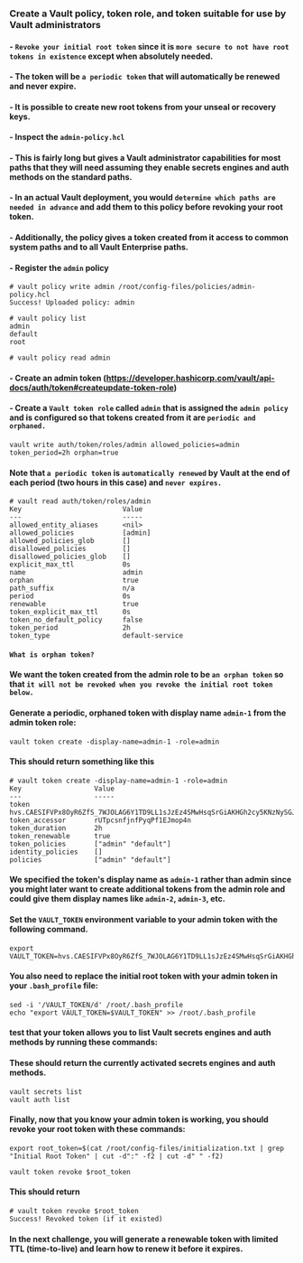 ### Create a Vault policy, token role, and token suitable for use by Vault administrators

#### - `Revoke your initial root token` since it is `more secure to not have root tokens in existence` except when absolutely needed.

#### - The token will be `a periodic token` that will automatically be renewed and never expire.

#### - It is possible to create new root tokens from your unseal or recovery keys.

#### - Inspect the `admin-policy.hcl`

#### - This is fairly long but gives a Vault administrator capabilities for most paths that they will need assuming they enable secrets engines and auth methods on the standard paths.

#### - In an actual Vault deployment, you would `determine which paths are needed in advance` and add them to this policy before revoking your root token.

#### - Additionally, the policy gives a token created from it access to common system paths and to all Vault Enterprise paths.

#### - Register the `admin` policy
```
# vault policy write admin /root/config-files/policies/admin-policy.hcl
Success! Uploaded policy: admin

# vault policy list
admin
default
root

# vault policy read admin
```

#### - Create an admin token (https://developer.hashicorp.com/vault/api-docs/auth/token#createupdate-token-role)
#### - Create a `Vault token role` called `admin` that is assigned the `admin policy` and is configured so that tokens created from it are `periodic and orphaned.`
```
vault write auth/token/roles/admin allowed_policies=admin token_period=2h orphan=true
```

#### Note that `a periodic token` is `automatically renewed` by Vault at the end of each period (two hours in this case) and `never expires.`

```
# vault read auth/token/roles/admin
Key                         Value
---                         -----
allowed_entity_aliases      <nil>
allowed_policies            [admin]
allowed_policies_glob       []
disallowed_policies         []
disallowed_policies_glob    []
explicit_max_ttl            0s
name                        admin
orphan                      true
path_suffix                 n/a
period                      0s
renewable                   true
token_explicit_max_ttl      0s
token_no_default_policy     false
token_period                2h
token_type                  default-service
```
#### `What is orphan token?`

#### We want the token created from the admin role to be `an orphan token` so that `it will not be revoked when you revoke the initial root token below.`

#### Generate a periodic, orphaned token with display name `admin-1` from the admin token role:
```
vault token create -display-name=admin-1 -role=admin
```
#### This should return something like this
```
# vault token create -display-name=admin-1 -role=admin
Key                  Value
---                  -----
token                hvs.CAESIFVPx8OyR6ZfS_7WJOLAG6Y1TD9LL1sJzEz4SMwHsqSrGiAKHGh2cy5KNzNySGJIcXVLTXZXa1oxelA3MjRDd24QIQ
token_accessor       rUTpcsnfjnfPyqPf1EJmop4n
token_duration       2h
token_renewable      true
token_policies       ["admin" "default"]
identity_policies    []
policies             ["admin" "default"]
```

#### We specified the token's display name as `admin-1` rather than admin since you might later want to create additional tokens from the admin role and could give them display names like `admin-2`, `admin-3`, etc.

#### Set the `VAULT_TOKEN` environment variable to your admin token with the following command.
```
export VAULT_TOKEN=hvs.CAESIFVPx8OyR6ZfS_7WJOLAG6Y1TD9LL1sJzEz4SMwHsqSrGiAKHGh2cy5KNzNySGJIcXVLTXZXa1oxelA3MjRDd24QIQ
```
#### You also need to replace the initial root token with your admin token in your `.bash_profile` file:
```
sed -i '/VAULT_TOKEN/d' /root/.bash_profile
echo "export VAULT_TOKEN=$VAULT_TOKEN" >> /root/.bash_profile
```

#### test that your token allows you to list Vault secrets engines and auth methods by running these commands:
#### These should return the currently activated secrets engines and auth methods.
```
vault secrets list
vault auth list
```

#### Finally, now that you know your admin token is working, you should revoke your root token with these commands:
```
export root_token=$(cat /root/config-files/initialization.txt | grep "Initial Root Token" | cut -d":" -f2 | cut -d" " -f2)

vault token revoke $root_token
```
#### This should return
```
# vault token revoke $root_token
Success! Revoked token (if it existed)
```
#### In the next challenge, you will generate a renewable token with limited TTL (time-to-live) and learn how to renew it before it expires.